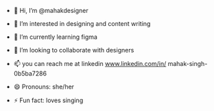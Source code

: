 - 👋 Hi, I’m @mahakdesigner
- 👀 I’m interested in designing and content writing
- 🌱 I’m currently learning figma
- 💞️ I’m looking to collaborate with designers
- 📫 you can reach me at linkedin www.linkedin.com/in/
mahak-singh-0b5ba7286

- 😄 Pronouns: she/her
- ⚡ Fun fact: loves singing

<!---
mahakcoder/mahakcoder is a ✨ special ✨ repository because its `README.md` (this file) appears on your GitHub profile.
You can click the Preview link to take a look at your changes.
--->

